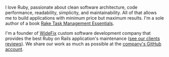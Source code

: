 I love Ruby, passionate about clean software architecture, code performance, readability, simplicity, and maintainability. All of that allows me to build applications with minimum price but maximum results. I'm a sole author of a book [Rake Task Management Essentials](https://www.packtpub.com/product/rake-task-management-essentials/9781783280773).

I'm a founder of [WideFix](https://widefix.com/) custom software development company that provides the best Ruby on Rails application's maintenance ([see our clients reviews](https://clutch.co/profile/widefix#reviews)). We share our work as much as possible at the [company's GitHub account](https://github.com/widefix). 
